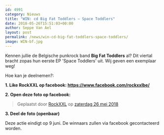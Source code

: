 ```yaml
---
id: 4991
category: Nieuws
title: "WIN: cd Big Fat Toddlers – Space Toddlers"
date: 2018-05-26T15:51:03+00:00
author: Seppe Van Ael
layout: post
permalink: /news/win-cd-big-fat-toddlers-space-toddlers/
image: WIN-bf.jpg
---
```

Kennen jullie de Belgische punkrock band **Big Fat Toddlers** al? Dit viertal bracht zopas hun eerste EP 'Space Toddlers' uit. Wij geven een exemplaar weg!

Hoe kan je deelnemen?:

**1. Like RockXXL op facebook: <https://www.facebook.com/rockxxlbe/>**

**2. Open deze foto op facebook:**
<div id="fb-root">
</div>



<div class="fb-post" data-href="https://www.facebook.com/rockxxlbe/photos/a.482300361845827.1073741827.163891360353397/1669291236480061/?type=3&theater" data-width="500">
  <blockquote cite="https://www.facebook.com/rockxxlbe/photos/a.482300361845827.1073741827.163891360353397/1669291236480061/?type=3" class="fb-xfbml-parse-ignore">
    <p>
      Geplaatst door <a href="https://www.facebook.com/rockxxlbe/">RockXXL</a> op&nbsp;<a href="https://www.facebook.com/rockxxlbe/photos/a.482300361845827.1073741827.163891360353397/1669291236480061/?type=3">zaterdag 26 mei 2018</a>
    </p>
  </blockquote>
</div>

**3. Deel de foto (openbaar)**

Deze actie eindigt op 9 juni. De winnaars zullen via facebook gecontacteerd worden.
